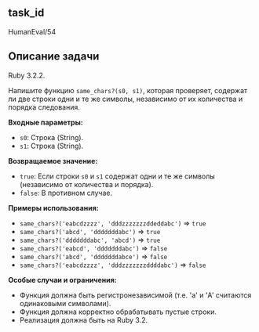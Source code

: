 ## task_id
HumanEval/54

## Описание задачи
Ruby 3.2.2.

Напишите функцию `same_chars?(s0, s1)`, которая проверяет, содержат ли две строки одни и те же символы, независимо от их количества и порядка следования.

**Входные параметры:**

* `s0`: Строка (String).
* `s1`: Строка (String).

**Возвращаемое значение:**

* `true`: Если строки `s0` и `s1` содержат одни и те же символы (независимо от количества и порядка).
* `false`: В противном случае.


**Примеры использования:**

* `same_chars?('eabcdzzzz', 'dddzzzzzzzddeddabc')`  => `true`
* `same_chars?('abcd', 'dddddddabc')`  => `true`
* `same_chars?('dddddddabc', 'abcd')`  => `true`
* `same_chars?('eabcd', 'dddddddabc')`  => `false`
* `same_chars?('abcd', 'dddddddabce')`  => `false`
* `same_chars?('eabcdzzzz', 'dddzzzzzzzddddabc')`  => `false`


**Особые случаи и ограничения:**

* Функция должна быть регистронезависимой (т.е. 'a' и 'A' считаются одинаковыми символами).
* Функция должна корректно обрабатывать пустые строки.
* Реализация должна быть на Ruby 3.2.

